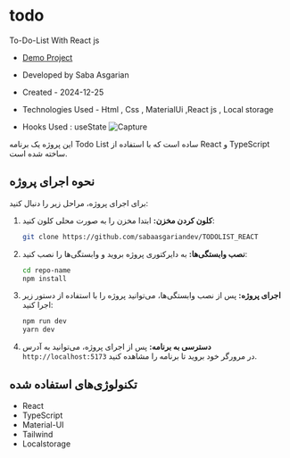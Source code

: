 # todo 
To-Do-List With React js
- [Demo Project](https://todo-mu-black.vercel.app/)


- Developed by Saba Asgarian

- Created - 2024-12-25

- Technologies Used - Html , Css , MaterialUi ,React js , Local storage

- Hooks Used : useState 
![Capture](https://github.com/user-attachments/assets/7af8ce37-4e4f-4675-8d22-17a985ab6217)





این پروژه یک برنامه Todo List ساده است که با استفاده از React و TypeScript ساخته شده است.

## نحوه اجرای پروژه

برای اجرای پروژه، مراحل زیر را دنبال کنید:

1. **کلون کردن مخزن:**
   ابتدا مخزن را به صورت محلی کلون کنید:
   ```bash
   git clone https://github.com/sabaasgariandev/TODOLIST_REACT
   ```

2. **نصب وابستگی‌ها:**
   به دایرکتوری پروژه بروید و وابستگی‌ها را نصب کنید:
   ```bash
   cd repo-name
   npm install
   ```

3. **اجرای پروژه:**
   پس از نصب وابستگی‌ها، می‌توانید پروژه را با استفاده از دستور زیر اجرا کنید:
   ```bash
   npm run dev
   yarn dev 
   ```

4. **دسترسی به برنامه:**
   پس از اجرای پروژه، می‌توانید به آدرس `http://localhost:5173` در مرورگر خود بروید تا برنامه را مشاهده کنید.

## تکنولوژی‌های استفاده شده
- React
- TypeScript
- Material-UI
- Tailwind
- Localstorage
